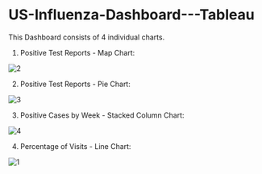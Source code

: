# US-Influenza-Dashboard---Tableau
This Dashboard consists of 4 individual charts.
1) Positive Test Reports - Map Chart:
   
![2](https://github.com/iralphchristian/US-Influenza-Dashboard---Tableau/assets/101576791/5c3b9f79-5ecd-4bc4-a4dc-92e95973a15e)

2) Positive Test Reports - Pie Chart:
   
![3](https://github.com/iralphchristian/US-Influenza-Dashboard---Tableau/assets/101576791/53ced2ef-6232-4a2d-855f-cd62774dfafc)

3) Positive Cases by Week - Stacked Column Chart:
   
![4](https://github.com/iralphchristian/US-Influenza-Dashboard---Tableau/assets/101576791/940ed0ce-56f1-4f6e-924f-f9bf4beb80db)

4) Percentage of Visits - Line Chart:
   
![1](https://github.com/iralphchristian/US-Influenza-Dashboard---Tableau/assets/101576791/3e0145da-5e62-4085-93b3-c4ca7e933c5d)
